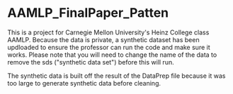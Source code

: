 # AAMLP_FinalPaper_Patten

This is a project for Carnegie Mellon University's Heinz College class AAMLP. Because the data is private, a synthetic dataset has been updloaded to ensure the professor can run the code and make sure it works. Please note that you will need to change the name of the data to remove the sds ("synthetic data set") before this will run. 

The synthetic data is built off the result of the DataPrep file because it was too large to generate synthetic data before cleaning.

